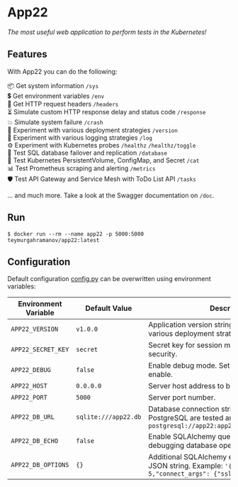 # App22
_The most useful web application to perform tests in the Kubernetes!_

## Features ###
With App22 you can do the following:

📦 Get system information `/sys`  
💲 Get environment variables `/env`  
📝 Get HTTP request headers `/headers`  
⏳ Simulate custom HTTP response delay and status code `/response`  
💥 Simulate system failure `/crash`  
🔄️ Experiment with various deployment strategies `/version`\
💬 Experiment with various logging strategies `/log`  
⚙️ Experiment with Kubernetes probes `/healthz` `/healthz/toggle`  
📄 Test SQL database failover and replication `/database`  
💾 Test Kubernetes PersistentVolume, ConfigMap, and Secret `/cat`  
📊 Test Prometheus scraping and alerting `/metrics`  
🛡️ Test API Gateway and Service Mesh with ToDo List API `/tasks`  

... and much more. Take a look at the Swagger documentation on `/doc`.

## Run
```
$ docker run --rm --name app22 -p 5000:5000 teymurgahramanov/app22:latest
```

## Configuration
Default configuration [config.py](./config.py) can be overwritten using environment variables:

| Environment Variable | Default Value | Description |
|---------------------|---------------|-------------|
| `APP22_VERSION` | `v1.0.0` | Application version string. Useful for testing various deployment strategies. |
| `APP22_SECRET_KEY` | `secret` | Secret key for session management and security. |
| `APP22_DEBUG` | `false` | Enable debug mode. Set to `1`, `true`, `yes`, or `on` to enable. |
| `APP22_HOST` | `0.0.0.0` | Server host address to bind to. |
| `APP22_PORT` | `5000` | Server port number. |
| `APP22_DB_URL` | `sqlite:///app22.db` | Database connection string. MySQL and PostgreSQL are tested and supported. Example: `postgresql://app22:app22@localhost:5432/app22` |
| `APP22_DB_ECHO` | `false` | Enable SQLAlchemy query logging for debugging database operations. |
| `APP22_DB_OPTIONS` | `{}` | Additional SQLAlchemy engine options as a JSON string. Example: `'{"pool_timeout": 5,"connect_args": {"sslmode": "require"}}'` |
